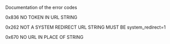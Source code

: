 Documentation of the error codes
 
0x836 NO TOKEN IN URL STRING

0x262 NOT A SYSTEM REDIRECT URL STRING MUST BE system_redirect=1

0x670 NO URL IN PLACE OF STRING

